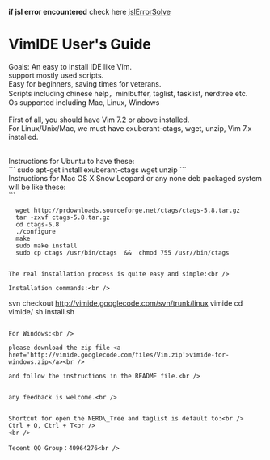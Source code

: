 **if jsl error encountered** check here [jslErrorSolve](jslErrorSolve.md)
# VimIDE User's Guide #

Goals:
An easy to install IDE like Vim. <br />
support mostly used scripts.<br />
Easy for beginners, saving times for veterans.<br />
Scripts including chinese help，minibuffer, taglist, tasklist, nerdtree etc.<br />
Os supported including Mac, Linux, Windows<br />
<br />
First of all, you should have Vim 7.2 or above installed.<br />
For Linux/Unix/Mac, we must have exuberant-ctags, wget, unzip, Vim 7.x installed.<br />

<br />
Instructions for Ubuntu to have these:<br />
```
   sudo apt-get install exuberant-ctags wget unzip
```
<br />
Instructions for Mac OS X Snow Leopard or any none deb packaged system will be like these:<br />
```

      wget http://prdownloads.sourceforge.net/ctags/ctags-5.8.tar.gz
      tar -zxvf ctags-5.8.tar.gz
      cd ctags-5.8
      ./configure
      make
      sudo make install
      sudo cp ctags /usr/bin/ctags  &&  chmod 755 /usr//bin/ctags

```

The real installation process is quite easy and simple:<br />

Installation commands:<br />
```

  svn checkout http://vimide.googlecode.com/svn/trunk/linux vimide
  cd vimide/
  sh install.sh
```

For Windows:<br />

please download the zip file <a href='http://vimide.googlecode.com/files/Vim.zip'>vimide-for-windows.zip</a><br />

and follow the instructions in the README file.<br />


any feedback is welcome.<br />


Shortcut for open the NERD\_Tree and taglist is default to:<br />
Ctrl + O, Ctrl + T<br />
<br />

Tecent QQ Group：40964276<br />